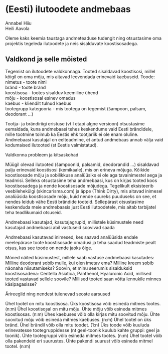 #   (Eesti) ilutoodete andmebaas 
Annabel Hiiu  
Heili Aavola

Oleme kaks keemia taustaga andmeteaduse tudengit ning otsustasime oma projektis tegeleda ilutoodete ja neis sisalduvate koostisosadega. 

## Valdkond ja selle mõisted

Tegemist on ilutoodete valdkonnaga. Tooted sisaldavad koostisosi, millel kõigil on oma mõju, mis aitavad leevendada erinevaid kaebuseid.
Toode:  
nimetus - toote nimi  
bränd - toote bränd  
koostisosa - tootes sisalduv keemiline ühend  
mõju - koostisosal esinev omadus  
kaebus - kliendilt tulnud kaebus  
tootegrupp kategooria - mis tootega on tegemist (šampoon, palsam, deodorant …)

Tootja- ja brändiriigi eristuse (vt I etapi algne versioon) otsustasime eemaldada, kuna andmebaasi tehes keskendume vaid Eesti brändidele, mille tootmine toimub ka Eestis ehk tootjariik ei ole enam oluline. Andmebaasi kasutajal on eelteadmine, et antud andmebaas annab välja vaid kodumaised ilutooted (st Eestis valmistatud). 

Valdkonna probleem ja kitsaskohad 

Müügil olevad ilutooted (šampoonid, palsamid, deodorandid …) sisaldavad palju erinevaid koostisosi (kemikaale), mis on erineva mõjuga. Kõikide koostisosade mõju ja sobilikkuse analüüsiks ei ole aga tavainimestel aega ja teadmisi. Selleks otsustasime teha andmebaasi, kus on kirjas tooted koos koostisosadega ja nende koostisosade mõjudega. Tegelikult eksisteerib veebilehekülgi (skincarisma.com) ja äppe (Think Dirty), mis aitavad inimesel analüüsida koostisosade mõju, kuid nende suureks puuduseks on see, et nendes leidub vähe Eesti brändide tooteid. Sellepärast otsustasime keskenduda meie andmebaasis just Eesti ilutoodetele, mis aitab tarbijatel teha teadlikumaid otsuseid. 

Andmebaasi kasutajad, kasutajagrupid, millistele küsimustele need kasutajad andmebaasi abil vastuseid soovivad saada

Andmebaasi kasutavad inimesed, kes saavad analüüsida endale meelepärase toote koostisosade omadusi ja teha saadud teadmiste pealt otsus, kas see toode on nende jaoks õige.

Mõned näited küsimustest, millele saab vastuse andmebaasi kasutades:
Milline deodorant sobib mulle, kui olen imetav ema?
Milline kreem sobib näonaha niisutamiseks?
Soovin, et minu seerumis sisalduksid koostisosadena: Centella Asiatica, Panthenol, Hyaluronic Acid, millised tooted vastavad sellele soovile?
Millised tooted saan võtta lennukile minnes käsipagasisse?


Ärireeglid ning nendest tulenevad seoste aarsused

Ühel tootel on mitu koostisosa. Üks koostisosa võib esineda mitmes tootes. (n:m)
Ühel koostisosal on mitu mõju.  Ühte mõju võib esineda mitmes koostisosas. (n:m)
Ühes kaebuses võib olla kirjas mitu soovitud mõju. Ühte soovitud mõju võib esineda mitmes kaebuses. (n:m)
Ühel tootel on üks bränd. Ühel brändil võib olla mitu toodet. (1:n)
Üks toode võib kuuluda erinevatesse tootegruppidesse (nt geel-toonik kuulub kahte gruppi: geel ja toonik). Ühte tootegruppi võib esineda mitmes tootes. (n:m)
Ühel tootel võib olla pakendeid eri suurustes. Ühte pakendi suurust võib esineda mitmel tootel. (n:m)
